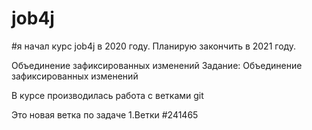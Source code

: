 # job4j

#я начал курс job4j в 2020 году. Планирую закончить в 2021 году.

Объединение зафиксированных изменений 
Задание: Объединение зафиксированных изменений

В курсе производилась работа с ветками git

Это новая ветка по задаче 1.Ветки #241465